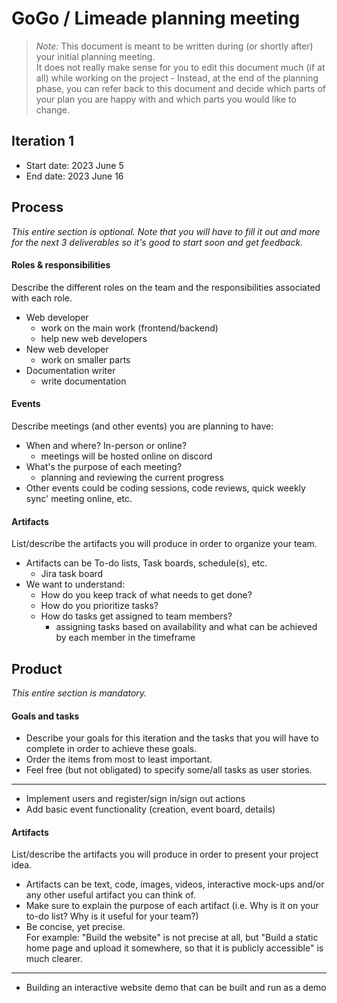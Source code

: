 # GoGo / Limeade planning meeting

> _Note:_ This document is meant to be written during (or shortly after) your initial planning meeting.  
> It does not really make sense for you to edit this document much (if at all) while working on the project - Instead, at the end of the planning phase, you can refer back to this document and decide which parts of your plan you are happy with and which parts you would like to change.

## Iteration 1

- Start date: 2023 June 5
- End date: 2023 June 16

## Process

_This entire section is optional. Note that you will have to fill it out and more for the next 3 deliverables so it's good to start soon and get feedback._

#### Roles & responsibilities

Describe the different roles on the team and the responsibilities associated with each role.

- Web developer
  - work on the main work (frontend/backend)
  - help new web developers
- New web developer
  - work on smaller parts
- Documentation writer
  - write documentation

#### Events

Describe meetings (and other events) you are planning to have:

- When and where? In-person or online?
  - meetings will be hosted online on discord
- What's the purpose of each meeting?
  - planning and reviewing the current progress
- Other events could be coding sessions, code reviews, quick weekly sync' meeting online, etc.

#### Artifacts

List/describe the artifacts you will produce in order to organize your team.

- Artifacts can be To-do lists, Task boards, schedule(s), etc.
  - Jira task board
- We want to understand:
  - How do you keep track of what needs to get done?
  - How do you prioritize tasks?
  - How do tasks get assigned to team members?
    - assigning tasks based on availability and what can be achieved by each member in the timeframe

## Product

_This entire section is mandatory._

#### Goals and tasks

- Describe your goals for this iteration and the tasks that you will have to complete in order to achieve these goals.
- Order the items from most to least important.
- Feel free (but not obligated) to specify some/all tasks as user stories.

---

- Implement users and register/sign in/sign out actions
- Add basic event functionality (creation, event board, details)

#### Artifacts

List/describe the artifacts you will produce in order to present your project idea.

- Artifacts can be text, code, images, videos, interactive mock-ups and/or any other useful artifact you can think of.
- Make sure to explain the purpose of each artifact (i.e. Why is it on your to-do list? Why is it useful for your team?)
- Be concise, yet precise.  
  For example: "Build the website" is not precise at all, but "Build a static home page and upload it somewhere, so that it is publicly accessible" is much clearer.

---

- Building an interactive website demo that can be built and run as a demo
